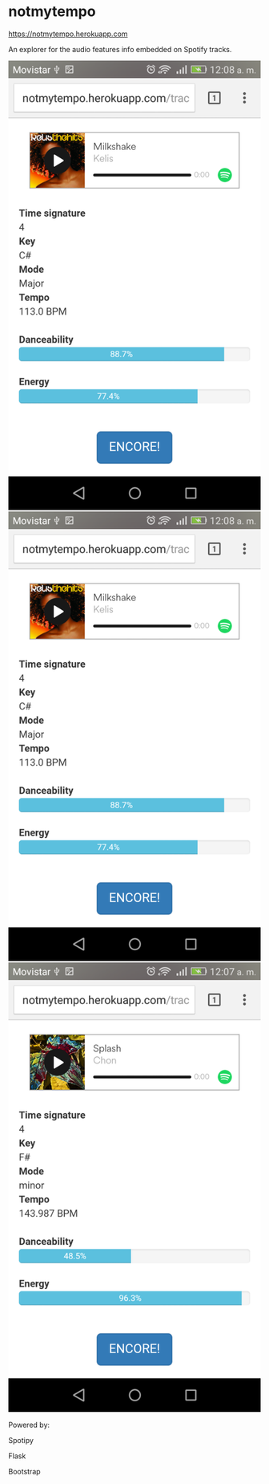 # notmytempo

https://notmytempo.herokuapp.com

An explorer for the audio features info embedded on Spotify tracks.

![alt tag](img/s1.png)
![alt tag](img/s2.png)
![alt tag](img/s3.png)

Powered by:

Spotipy

Flask

Bootstrap
